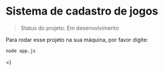 <h1>Sistema de cadastro de jogos</h1>

> Status do projeto: Em desenvolvimento

Para rodar esse projeto na sua máquina, por favor digite:

```
node app.js
```

=)